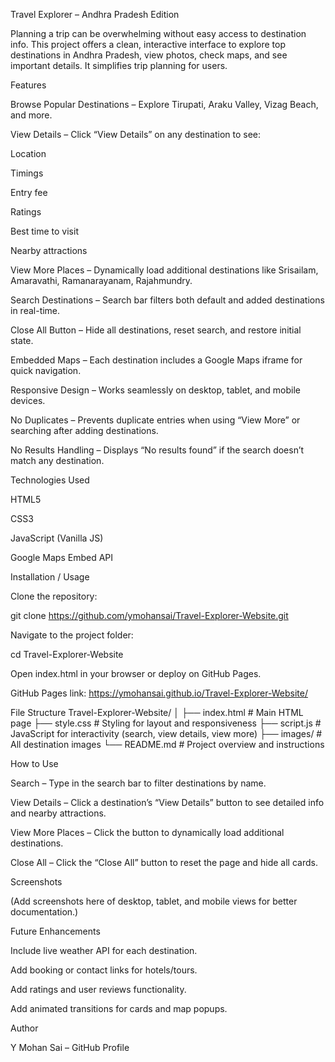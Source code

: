 Travel Explorer – Andhra Pradesh Edition

Planning a trip can be overwhelming without easy access to destination info. This project offers a clean, interactive interface to explore top destinations in Andhra Pradesh, view photos, check maps, and see important details. It simplifies trip planning for users.

Features

Browse Popular Destinations – Explore Tirupati, Araku Valley, Vizag Beach, and more.

View Details – Click “View Details” on any destination to see:

Location

Timings

Entry fee

Ratings

Best time to visit

Nearby attractions

View More Places – Dynamically load additional destinations like Srisailam, Amaravathi, Ramanarayanam, Rajahmundry.

Search Destinations – Search bar filters both default and added destinations in real-time.

Close All Button – Hide all destinations, reset search, and restore initial state.

Embedded Maps – Each destination includes a Google Maps iframe for quick navigation.

Responsive Design – Works seamlessly on desktop, tablet, and mobile devices.

No Duplicates – Prevents duplicate entries when using “View More” or searching after adding destinations.

No Results Handling – Displays “No results found” if the search doesn’t match any destination.

Technologies Used

HTML5

CSS3

JavaScript (Vanilla JS)

Google Maps Embed API

Installation / Usage

Clone the repository:

git clone https://github.com/ymohansai/Travel-Explorer-Website.git


Navigate to the project folder:

cd Travel-Explorer-Website


Open index.html in your browser or deploy on GitHub Pages.

GitHub Pages link:
https://ymohansai.github.io/Travel-Explorer-Website/

File Structure
Travel-Explorer-Website/
│
├── index.html        # Main HTML page
├── style.css         # Styling for layout and responsiveness
├── script.js         # JavaScript for interactivity (search, view details, view more)
├── images/           # All destination images
└── README.md         # Project overview and instructions

How to Use

Search – Type in the search bar to filter destinations by name.

View Details – Click a destination’s “View Details” button to see detailed info and nearby attractions.

View More Places – Click the button to dynamically load additional destinations.

Close All – Click the “Close All” button to reset the page and hide all cards.

Screenshots

(Add screenshots here of desktop, tablet, and mobile views for better documentation.)

Future Enhancements

Include live weather API for each destination.

Add booking or contact links for hotels/tours.

Add ratings and user reviews functionality.

Add animated transitions for cards and map popups.

Author

Y Mohan Sai – GitHub Profile
